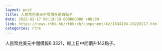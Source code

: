 ```yaml
---
layout: post
title: 人民幣兌美元中間價升逾百點子
date: 2022-02-17 09:19:59.000000000 +08:00
link: https://news.rthk.hk/rthk/ch/component/k2/1634194-20220217.htm
categories: rthk
---
```


人民幣兌美元中間價報6.3321，較上日中間價升142點子。

